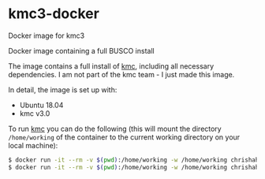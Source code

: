 # kmc3-docker
Docker image for kmc3

Docker image containing a full BUSCO install

The image contains a full install of [kmc](http://sun.aei.polsl.pl/REFRESH/index.php?page=projects&project=kmc&subpage=about), including all necessary dependencies. I am not part of the kmc team - I just made this image.

In detail, the image is set up with:
 - Ubuntu 18.04
 - kmc v3.0

To run [kmc](http://sun.aei.polsl.pl/REFRESH/index.php?page=projects&project=kmc&subpage=about) you can do the following (this will mount the directory `/home/working` of the container to the current working directory on your local machine):
```bash
$ docker run -it --rm -v $(pwd):/home/working -w /home/working chrishah/kmc3-docker kmc
$ docker run -it --rm -v $(pwd):/home/working -w /home/working chrishah/kmc3-docker kmc_tools
```

